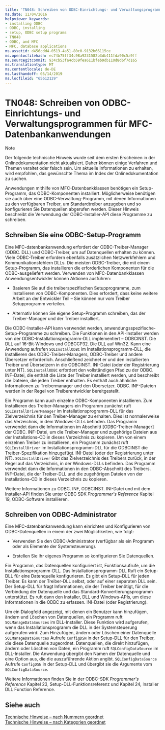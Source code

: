 ```yaml
---
title: 'TN048: Schreiben von ODBC-Einrichtungs- und Verwaltungsprogrammen für MFC-Datenbankanwendungen'
ms.date: 11/04/2016
helpviewer_keywords:
- installing ODBC
- ODBC, installing
- setup, ODBC setup programs
- TN048
- ODBC, and MFC
- MFC, database applications
ms.assetid: d456cdd4-0513-4a51-80c0-9132b66115ce
ms.openlocfilehash: ec74b75ff34c98a9231582b3db411fda90c5a9ff
ms.sourcegitcommit: 934cb53fa4cb59fea611bfeb9db110d8d6f7d165
ms.translationtype: MT
ms.contentlocale: de-DE
ms.lasthandoff: 05/14/2019
ms.locfileid: "65612129"
---
```

# <a name="tn048-writing-odbc-setup-and-administration-programs-for-mfc-database-applications"></a>TN048: Schreiben von ODBC-Einrichtungs- und Verwaltungsprogrammen für MFC-Datenbankanwendungen

> [!NOTE]
>  Der folgende technische Hinweis wurde seit dem ersten Erscheinen in der Onlinedokumentation nicht aktualisiert. Daher können einige Verfahren und Themen veraltet oder falsch sein. Um aktuelle Informationen zu erhalten, wird empfohlen, das gewünschte Thema im Index der Onlinedokumentation zu suchen.

Anwendungen mithilfe von MFC-Datenbankklassen benötigen ein Setup-Programm, das ODBC-Komponenten installiert. Möglicherweise benötigen sie auch über eine ODBC-Verwaltung-Programm, mit denen Informationen zu den verfügbaren Treiber, um Standardtreiber anzugeben und so konfigurieren Sie Datenquellen abgerufen werden. Dieser Hinweis beschreibt die Verwendung der ODBC-Installer-API diese Programme zu schreiben.

##  <a name="_mfcnotes_writing_an_odbc_setup_program"></a> Schreiben Sie eine ODBC-Setup-Programm

Eine MFC-datenbankanwendung erfordert der ODBC-Treiber-Manager (ODBC. DLL) und ODBC-Treiber, um auf Datenquellen erhalten zu können. Viele ODBC-Treiber erfordern ebenfalls zusätzlichen Netzwerkfehlern und Kommunikationsfehlern DLLs. Die meisten ODBC-Treiber, die mit einem Setup-Programm, das installieren die erforderlichen Komponenten für die ODBC-ausgeliefert werden. Verwenden von MFC-Datenbankklassen Anwendungsentwickler können Aktionen ausführen:

- Basieren Sie auf die treiberspezifischen Setupprogramme, zum Installieren von ODBC-Komponenten. Dies erfordert, dass keine weitere Arbeit an der Entwickler Teil – Sie können nur vom Treiber Setupprogramm verteilen.

- Alternativ können Sie eigene Setup-Programm schreiben, das der Treiber-Manager und der Treiber installiert.

Die ODBC-Installer-API kann verwendet werden, anwendungsspezifische-Setup-Programme zu schreiben. Die Funktionen in den API-Installer werden von der ODBC-Installationsprogramm-DLL implementiert – ODBCINST. Die DLL auf 16-Bit-Windows und ODBCCP32. Die DLL auf Win32. Kann eine Anwendung aufrufen `SQLInstallODBC` im Installationsprogramm-DLL, die Installieren des ODBC-Treiber-Managers, ODBC-Treiber und andere Übersetzer erforderlich. Anschließend zeichnet er und den installierten Treiber und Übersetzern in die ODBCINST. INI-Datei (oder der Registrierung unter NT). `SQLInstallODBC` erfordert den vollständigen Pfad zu der ODBC. INF-Datei, die enthält die Liste der Treiber installiert werden, und beschreibt die Dateien, die jeden Treiber enthalten. Es enthält auch ähnliche Informationen zu Treibermanager und den Übersetzer. ODBC. INF-Dateien werden in der Regel von Treiberentwickler bereitgestellt.

Ein Programm kann auch einzelne ODBC-Komponenten installieren. Zum Installieren des Treiber-Managers ein Programm zunächst ruft `SQLInstallDriverManager` im Installationsprogramm-DLL für das Zielverzeichnis für den Treiber-Manager zu erhalten. Dies ist normalerweise das Verzeichnis, in dem Windows-DLLs befinden. Das Programm verwendet dann die Informationen im Abschnitt [ODBC-Treiber-Manager] der ODBC. INF-Datei, um die Treiber-Manager und zugehörige Dateien aus der Installations-CD in dieses Verzeichnis zu kopieren. Um von einem einzelnen Treiber zu installieren, ein Programm zunächst ruft `SQLInstallDriver` im Installationsprogramm-DLL für die ODBCINST die Treiber-Spezifikation hinzugefügt. INI-Datei (oder der Registrierung unter NT). `SQLInstallDriver` Gibt das Zielverzeichnis des Treibers zurück, in der Regel auf das Verzeichnis, in der Windows-DLLs befinden. Das Programm verwendet dann die Informationen in den ODBC-Abschnitt des Treibers. INF-Datei, die der Treiber-DLL und die zugehörigen Dateien von der Installations-CD in dieses Verzeichnis zu kopieren.

Weitere Informationen zu ODBC. INF, ODBCINST. INI-Datei und mit dem Installer-API finden Sie unter ODBC SDK *Programmer's Reference* Kapitel 19, ODBC-Software installieren.

##  <a name="_mfcnotes_writing_an_odbc_administrator"></a> Schreiben von ODBC-Administrator

Eine MFC-datenbankanwendung kann einrichten und Konfigurieren von ODBC-Datenquellen in einem der zwei Möglichkeiten, wie folgt:

- Verwenden Sie den ODBC-Administrator (verfügbar als ein Programm oder als Elemente der Systemsteuerung).

- Erstellen Sie Ihr eigenes Programm so konfigurieren Sie Datenquellen.

Ein Programm, das Datenquellen konfiguriert ist, Funktionsaufrufe, um die Installationsprogramm-DLL. Das Installationsprogramm-DLL Ruft ein Setup-DLL für eine Datenquelle konfigurieren. Es gibt ein Setup-DLL für jeden Treiber. Es kann der Treiber-DLL selbst, oder auf einer separaten DLL sein. Der Setup-DLL für fragt Informationen, die der Treiber benötigt, für die Verbindung der Datenquelle und das Standard-Konvertierungsprogramm unterstützt. Es ruft dann den Installer, DLL und Windows-APIs, um diese Informationen in die ODBC zu erfassen. INI-Datei (oder Registrierung).

Um ein Dialogfeld angezeigt, mit denen ein Benutzer kann hinzufügen, ändern und Löschen von Datenquellen, ein Programm ruft `SQLManageDataSources` im DLL-Installer. Diese Funktion wird aufgerufen, wenn das Installationsprogramm die DLL in der Systemsteuerung aufgerufen wird. Zum Hinzufügen, ändern oder Löschen einer Datenquelle `SQLManageDataSources` Aufrufe `ConfigDSN` in der Setup-DLL für den Treiber, die diese Datenquelle zugeordnet. Datenquellen, die direkt hinzufügen, ändern oder Löschen von Daten, ein Programm ruft `SQLConfigDataSource` im DLL-Installer. Die Anwendung übergibt den Namen der Datenquelle und eine Option aus, die die auszuführende Aktion angibt. `SQLConfigDataSource` Aufrufe `ConfigDSN` in der Setup-DLL und übergibt sie die Argumente vom `SQLConfigDataSource`.

Weitere Informationen finden Sie in der ODBC-SDK *Programmer's Reference* Kapitel 23, Setup-DLL-Funktionsreferenz und Kapitel 24, Installer DLL Function Reference.

## <a name="see-also"></a>Siehe auch

[Technische Hinweise – nach Nummern geordnet](../mfc/technical-notes-by-number.md)<br/>
[Technische Hinweise – nach Kategorien geordnet](../mfc/technical-notes-by-category.md)
